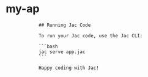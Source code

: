 # my-ap

                ## Running Jac Code

                To run your Jac code, use the Jac CLI:

                ```bash
                jac serve app.jac
                ```

                Happy coding with Jac!
                